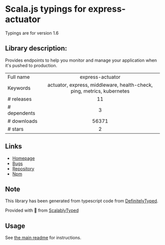 
# Scala.js typings for express-actuator

Typings are for version 1.6

## Library description:
Provides endpoints to help you monitor and manage your application when it's pushed to production.

|                    |                 |
| ------------------ | :-------------: |
| Full name          | express-actuator |
| Keywords           | actuator, express, middleware, health-check, ping, metrics, kubernetes |
| # releases         | 11 |
| # dependents       | 3 |
| # downloads        | 56371 |
| # stars            | 2 |

## Links
- [Homepage](https://github.com/rcruzper/express-actuator#readme)
- [Bugs](https://github.com/rcruzper/express-actuator/issues)
- [Repository](https://github.com/rcruzper/express-actuator)
- [Npm](https://www.npmjs.com/package/express-actuator)
    


## Note
This library has been generated from typescript code from [DefinitelyTyped](https://definitelytyped.org).

Provided with :purple_heart: from [ScalablyTyped](https://github.com/oyvindberg/ScalablyTyped)

## Usage
See [the main readme](../../readme.md) for instructions.


